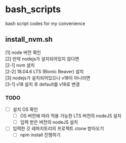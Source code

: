 # bash_scripts
bash script codes for my convenience


## install_nvm.sh
[1] node 버전 확인 <br>
[2] 만약 nodejs가 설치되어있지 않다면 <br>
[2-1] nvm 설치 <br>
[2-2] 18.04.6 LTS (Bionic Beaver) 설치 <br>
[3] nodejs가 설치되어있으나 v18이 아니라면 <br>
[3-1] v18 설치 후 default를 v18로 변경 <br>

### TODO
-[ ] 설치 OS 확인 <br>
    -[ ] OS 버전에 따라 적용 가능한 LTS 버전의 nodeJS 설치<br>
    -[ ] 입력 받은 버전의 nodeJS 설치
-[ ] 입력한 깃 레파지토리의 프로젝트 clone 받아오기 <br>
    -[ ] npm install 진행하기